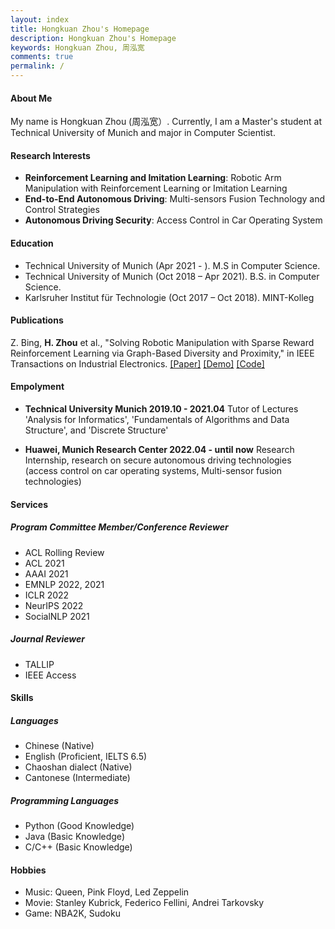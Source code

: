 ```yaml
---
layout: index
title: Hongkuan Zhou's Homepage
description: Hongkuan Zhou's Homepage
keywords: Hongkuan Zhou, 周泓宽
comments: true
permalink: /
---
```


#### About Me

My name is Hongkuan Zhou (周泓宽）. Currently, I am a Master's student at Technical University of Munich and major in Computer Scientist.

#### Research Interests

- **Reinforcement Learning and Imitation Learning**: Robotic Arm Manipulation with Reinforcement Learning or Imitation Learning
- **End-to-End Autonomous Driving**: Multi-sensors Fusion Technology and Control Strategies
- **Autonomous Driving Security**: Access Control in Car Operating System

#### Education

- Technical University of Munich (Apr 2021 - ). M.S in Computer Science.
- Technical University of Munich (Oct 2018 – Apr 2021). B.S. in Computer Science.
- Karlsruher Institut für Technologie  (Oct 2017 – Oct 2018). MINT-Kolleg

#### Publications

Z. Bing, **H. Zhou** et al., "Solving Robotic Manipulation with Sparse Reward Reinforcement Learning via Graph-Based Diversity and Proximity," in IEEE Transactions on Industrial Electronics. [[Paper]](https://ieeexplore.ieee.org/document/9772990) [[Demo]](https://videoviewsite.wixsite.com/gc-hgg) [[Code]](https://github.com/Hongkuan-Zhou/GC-HGG)

#### Empolyment

- **Technical University Munich 2019.10 - 2021.04** Tutor of Lectures 'Analysis for Informatics', 'Fundamentals of Algorithms and Data Structure', and 'Discrete Structure'

- **Huawei, Munich Research Center 2022.04 - until now** Research Internship, research on secure autonomous driving technologies (access control on car operating systems, Multi-sensor fusion technologies)

#### Services

##### Program Committee Member/Conference Reviewer

- ACL Rolling Review
- ACL 2021
- AAAI 2021
- EMNLP 2022, 2021
- ICLR 2022
- NeurIPS 2022
- SocialNLP 2021

##### Journal Reviewer

- TALLIP
- IEEE Access

#### Skills

##### Languages

- Chinese (Native)
- English (Proficient, IELTS 6.5)
- Chaoshan dialect (Native)
- Cantonese (Intermediate)

##### Programming Languages

- Python (Good Knowledge)
- Java (Basic Knowledge)
- C/C++ (Basic Knowledge)

#### Hobbies

- Music: Queen, Pink Floyd, Led Zeppelin
- Movie: Stanley Kubrick, Federico Fellini, Andrei Tarkovsky
- Game: NBA2K, Sudoku

<!-- ### Social

{% for website in site.data.social %}
* {{ website.sitename }}：[@{{ website.name }}]({{ website.url }})
  {% endfor %} -->